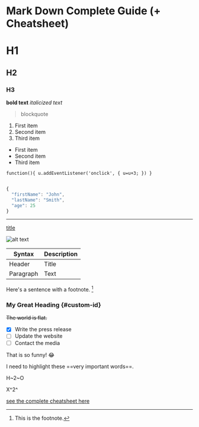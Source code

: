 # Mark Down Complete Guide (+ Cheatsheet)

# H1
## H2
### H3

**bold text**
*italicized text*
> blockquote

1. First item
2. Second item
3. Third item

- First item
- Second item
- Third item

`
function(){
u.addEventListener('onclick', {
u=u+3;
})
}
`

``` javascript

{
  "firstName": "John",
  "lastName": "Smith",
  "age": 25
}
```

---

[title](https://www.example.com)

![alt text](image.jpg)



| Syntax | Description |
| ----------- | ----------- |
| Header | Title |
| Paragraph | Text |




Here's a sentence with a footnote. [^1]

[^1]: This is the footnote.


### My Great Heading {#custom-id}

~~The world is flat.~~

- [x] Write the press release
- [ ] Update the website
- [ ] Contact the media

That is so funny! :joy:

I need to highlight these ==very important words==.

H~2~O

X^2^
 
[see the complete cheatsheet here](https://www.markdownguide.org/cheat-sheet/)

